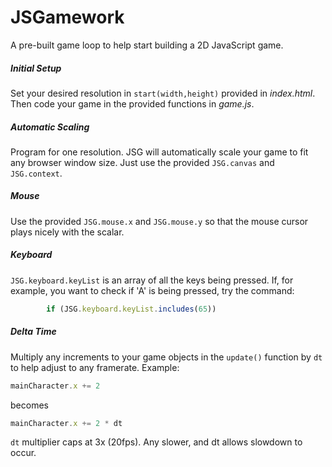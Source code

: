 # JSGamework

A pre-built game loop to help start building a 2D JavaScript game.

##### Initial Setup
Set your desired resolution in `start(width,height)` provided in _index.html_. Then code your game in the provided functions in _game.js_.

##### Automatic Scaling
Program for one resolution. JSG will automatically scale your game to fit any browser window size. Just use the provided `JSG.canvas` and `JSG.context`.

##### Mouse
Use the provided `JSG.mouse.x` and `JSG.mouse.y` so that the mouse cursor plays nicely with the scalar.

##### Keyboard
`JSG.keyboard.keyList` is an array of all the keys being pressed. If, for example, you want to check if 'A' is being pressed, try the command:
```javascript
        if (JSG.keyboard.keyList.includes(65))
```

##### Delta Time
Multiply any increments to your game objects in the `update()` function by `dt` to help adjust to any framerate. Example:
```javascript
mainCharacter.x += 2
```
becomes
```javascript
mainCharacter.x += 2 * dt
```

`dt` multiplier caps at 3x (20fps). Any slower, and dt allows slowdown to occur.
